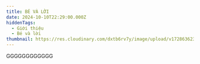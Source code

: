 ```yaml
---
title: BÉ VÀ LỜI
date: 2024-10-10T22:29:00.000Z
hiddenTags:
  - Giới thiệu
  - Bé và lời
thumbnail: https://res.cloudinary.com/dxtb6rv7y/image/upload/v1728636238/be_va_loi_9_xl2upk.jpg
---
```

GGGGGGGGGGGG
